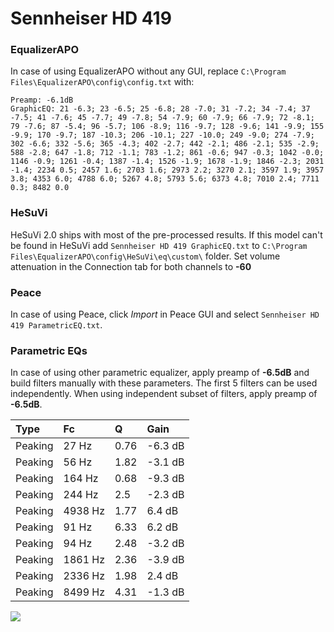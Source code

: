 # Sennheiser HD 419

### EqualizerAPO
In case of using EqualizerAPO without any GUI, replace `C:\Program Files\EqualizerAPO\config\config.txt`
with:
```
Preamp: -6.1dB
GraphicEQ: 21 -6.3; 23 -6.5; 25 -6.8; 28 -7.0; 31 -7.2; 34 -7.4; 37 -7.5; 41 -7.6; 45 -7.7; 49 -7.8; 54 -7.9; 60 -7.9; 66 -7.9; 72 -8.1; 79 -7.6; 87 -5.4; 96 -5.7; 106 -8.9; 116 -9.7; 128 -9.6; 141 -9.9; 155 -9.9; 170 -9.7; 187 -10.3; 206 -10.1; 227 -10.0; 249 -9.0; 274 -7.9; 302 -6.6; 332 -5.6; 365 -4.3; 402 -2.7; 442 -2.1; 486 -2.1; 535 -2.9; 588 -2.8; 647 -1.8; 712 -1.1; 783 -1.2; 861 -0.6; 947 -0.3; 1042 -0.0; 1146 -0.9; 1261 -0.4; 1387 -1.4; 1526 -1.9; 1678 -1.9; 1846 -2.3; 2031 -1.4; 2234 0.5; 2457 1.6; 2703 1.6; 2973 2.2; 3270 2.1; 3597 1.9; 3957 3.8; 4353 6.0; 4788 6.0; 5267 4.8; 5793 5.6; 6373 4.8; 7010 2.4; 7711 0.3; 8482 0.0
```

### HeSuVi
HeSuVi 2.0 ships with most of the pre-processed results. If this model can't be found in HeSuVi add
`Sennheiser HD 419 GraphicEQ.txt` to `C:\Program Files\EqualizerAPO\config\HeSuVi\eq\custom\` folder.
Set volume attenuation in the Connection tab for both channels to **-60**

### Peace
In case of using Peace, click *Import* in Peace GUI and select `Sennheiser HD 419 ParametricEQ.txt`.

### Parametric EQs
In case of using other parametric equalizer, apply preamp of **-6.5dB** and build filters manually
with these parameters. The first 5 filters can be used independently.
When using independent subset of filters, apply preamp of **-6.5dB**.

| Type    | Fc      |    Q | Gain    |
|:--------|:--------|:-----|:--------|
| Peaking | 27 Hz   | 0.76 | -6.3 dB |
| Peaking | 56 Hz   | 1.82 | -3.1 dB |
| Peaking | 164 Hz  | 0.68 | -9.3 dB |
| Peaking | 244 Hz  | 2.5  | -2.3 dB |
| Peaking | 4938 Hz | 1.77 | 6.4 dB  |
| Peaking | 91 Hz   | 6.33 | 6.2 dB  |
| Peaking | 94 Hz   | 2.48 | -3.2 dB |
| Peaking | 1861 Hz | 2.36 | -3.9 dB |
| Peaking | 2336 Hz | 1.98 | 2.4 dB  |
| Peaking | 8499 Hz | 4.31 | -1.3 dB |

![](https://raw.githubusercontent.com/jaakkopasanen/AutoEq/master/results/headphonecom/sbaf-serious/Sennheiser%20HD%20419/Sennheiser%20HD%20419.png)